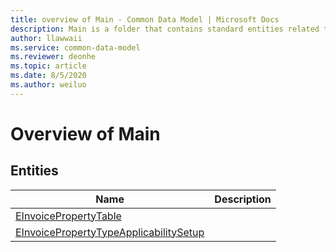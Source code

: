 ```yaml
---
title: overview of Main - Common Data Model | Microsoft Docs
description: Main is a folder that contains standard entities related to the Common Data Model.
author: llawwaii
ms.service: common-data-model
ms.reviewer: deonhe
ms.topic: article
ms.date: 8/5/2020
ms.author: weiluo
---
```


# Overview of Main


## Entities

|Name|Description|
|---|---|
|[EInvoicePropertyTable](EInvoicePropertyTable.md)||
|[EInvoicePropertyTypeApplicabilitySetup](EInvoicePropertyTypeApplicabilitySetup.md)||
